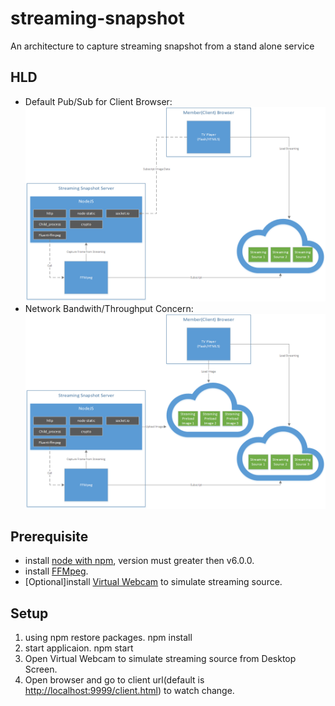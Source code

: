 # streaming-snapshot #
An architecture to capture streaming snapshot from a stand alone service

## HLD ##
- Default Pub/Sub for Client Browser:
    ![HLD_Default](https://raw.githubusercontent.com/blackie1019/streaming-snapshot/master/References/HLD_Default.png)
- Network Bandwith/Throughput Concern:
    ![HLD](https://raw.githubusercontent.com/blackie1019/streaming-snapshot/master/References/HLD.png)

## Prerequisite ##

- install [node with npm](https://nodejs.org/), version must greater then v6.0.0.
- install [FFMpeg](https://ffmpeg.org/).
- [Optional]install [Virtual Webcam](http://virtual-webcam.soft32.com/) to simulate streaming source. 

## Setup ##

1. using npm restore packages.
        npm install
2. start applicaion.
        npm start
3. Open Virtual Webcam to simulate streaming source from Desktop Screen. 
4. Open browser and go to client url(default is [http://localhost:9999/client.html](http://localhost:9999/client.html)) to watch change.